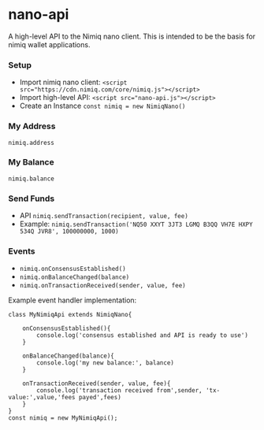 # nano-api
A high-level API to the Nimiq nano client. This is intended to be the basis for nimiq wallet applications. 

### Setup
 - Import nimiq nano client: `<script src="https://cdn.nimiq.com/core/nimiq.js"></script>`
 - Import high-level API: `<script src="nano-api.js"></script>`
 - Create an Instance `const nimiq = new NimiqNano()`

### My Address
`nimiq.address` 

### My Balance
`nimiq.balance` 

### Send Funds
- API `nimiq.sendTransaction(recipient, value, fee)` 
- Example: `nimiq.sendTransaction('NQ50 XXYT 3JT3 LGMQ B3QQ VH7E HXPY 534Q JVR8', 100000000, 1000)` 

### Events
- `nimiq.onConsensusEstablished()`
- `nimiq.onBalanceChanged(balance)`
- `nimiq.onTransactionReceived(sender, value, fee)`

Example event handler implementation:
```
class MyNimiqApi extends NimiqNano{

	onConsensusEstablished(){
		console.log('consensus established and API is ready to use')
	}

	onBalanceChanged(balance){
		console.log('my new balance:', balance)
	}

	onTransactionReceived(sender, value, fee){
		console.log('transaction received from',sender, 'tx-value:',value,'fees payed',fees)
	}
} 
const nimiq = new MyNimiqApi();
```  